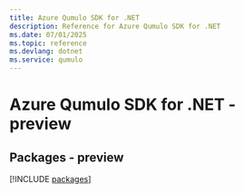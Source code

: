 ```yaml
---
title: Azure Qumulo SDK for .NET
description: Reference for Azure Qumulo SDK for .NET
ms.date: 07/01/2025
ms.topic: reference
ms.devlang: dotnet
ms.service: qumulo
---
```

# Azure Qumulo SDK for .NET - preview
## Packages - preview
[!INCLUDE [packages](qumulo-index.md)]